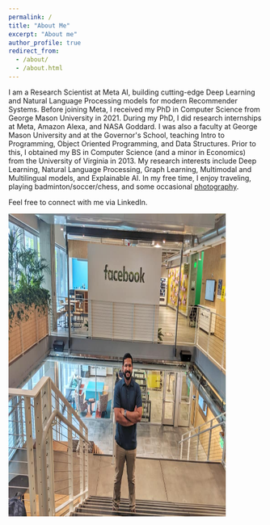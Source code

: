```yaml
---
permalink: /
title: "About Me"
excerpt: "About me"
author_profile: true
redirect_from: 
  - /about/
  - /about.html
---
```


I am a Research Scientist at Meta AI, building cutting-edge Deep Learning and Natural Language Processing models for modern Recommender Systems. Before joining Meta, I received my PhD in Computer Science from George Mason University in 2021. During my PhD, I did research internships at Meta, Amazon Alexa, and NASA Goddard. I was also a faculty at George Mason University and at the Governor's School, teaching Intro to Programming, Object Oriented Programming, and Data Structures. Prior to this, I obtained my BS in Computer Science (and a minor in Economics) from the University of Virginia in 2013. My research interests include Deep Learning, Natural Language Processing, Graph Learning, Multimodal and Multilingual models, and Explainable AI. In my free time, I enjoy traveling, playing badminton/soccer/chess, and some occasional [photography](https://www.instagram.com/jikri_photography/). 


Feel free to connect with me via LinkedIn.

<img src='/images/fb_jitin.jpg' width="430" height="600">
